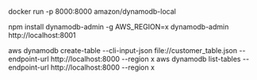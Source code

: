 docker run -p 8000:8000 amazon/dynamodb-local

npm install dynamodb-admin -g
AWS_REGION=x dynamodb-admin
http://localhost:8001


aws dynamodb create-table --cli-input-json file://customer_table.json --endpoint-url http://localhost:8000 --region x
aws dynamodb list-tables --endpoint-url http://localhost:8000 --region x
